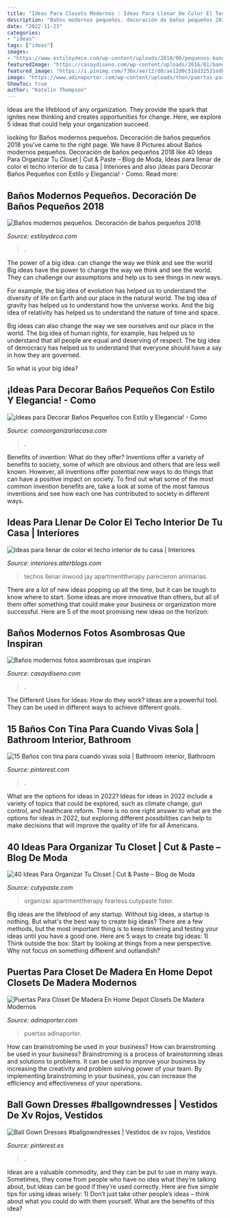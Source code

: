 ```yaml
---
title: "Ideas Para Closets Modernos : Ideas Para Llenar De Color El Techo Interior De Tu Casa"
description: "Baños modernos pequeños. decoración de baños pequeños 2018"
date: "2022-11-23"
categories:
- "ideas"
tags: ["ideas"]
images:
- "https://www.estiloydeco.com/wp-content/uploads/2010/06/pequenos-banos-modernos-5.jpg"
featuredImage: "https://casaydiseno.com/wp-content/uploads/2016/01/banos-modernos-losas-originales-muebles-blancos.jpg"
featured_image: "https://i.pinimg.com/736x/ae/12/d0/ae12d0c516d32521edb3bd52f03f48fe.jpg"
image: "https://www.adinaporter.com/wp-content/uploads/thon/puertas-para-closet-de-madera-en-home-depot-closets-de-madera-modernos-psicologiaymediacion-of-puertas-para-closet-de-madera-en-home-depot-1024x600.jpg"
ShowToc: true
author: "Katelin Thompson"
---
```



Ideas are the lifeblood of any organization. They provide the spark that ignites new thinking and creates opportunities for change. Here, we explore 5 ideas that could help your organization succeed.

	

		
looking for Baños modernos pequeños. Decoración de baños pequeños 2018 you've came to the right page. We have 8 Pictures about Baños modernos pequeños. Decoración de baños pequeños 2018 like 40 Ideas Para Organizar Tu Closet | Cut &amp; Paste – Blog de Moda, Ideas para llenar de color el techo interior de tu casa | Interiores and also ¡Ideas para Decorar Baños Pequeños con Estilo y Elegancia! - Como. Read more:
		
    
## Baños Modernos Pequeños. Decoración De Baños Pequeños 2018

<img loading=lazy src="https://www.estiloydeco.com/wp-content/uploads/2010/06/pequenos-banos-modernos-5.jpg" onerror="this.onerror=null;this.src='https://tse1.mm.bing.net/th?id=OIP.Rg_9g-Q7KYOX18VRRDmMyAHaL2&amp;pid=15.1';" alt="Baños modernos pequeños. Decoración de baños pequeños 2018">

_Source: estiloydeco.com_

>. 

	

The power of a big idea: can change the way we think and see the world
Big ideas have the power to change the way we think and see the world. They can challenge our assumptions and help us to see things in new ways.


For example, the big idea of evolution has helped us to understand the diversity of life on Earth and our place in the natural world. The big idea of gravity has helped us to understand how the universe works. And the big idea of relativity has helped us to understand the nature of time and space.



Big ideas can also change the way we see ourselves and our place in the world. The big idea of human rights, for example, has helped us to understand that all people are equal and deserving of respect. The big idea of democracy has helped us to understand that everyone should have a say in how they are governed.



So what is your big idea?

    
## ¡Ideas Para Decorar Baños Pequeños Con Estilo Y Elegancia! - Como

<img loading=lazy src="https://comoorganizarlacasa.com/wp-content/uploads/2017/09/ideas-para-decorar-banos-pequenos-20.jpg" onerror="this.onerror=null;this.src='https://tse1.mm.bing.net/th?id=OIP.fBkikGEbQ3UhegyiCWGXjQHaLV&amp;pid=15.1';" alt="¡Ideas para Decorar Baños Pequeños con Estilo y Elegancia! - Como">

_Source: comoorganizarlacasa.com_

>. 

	

Benefits of invention: What do they offer?
Inventions offer a variety of benefits to society, some of which are obvious and others that are less well known. However, all inventions offer potential new ways to do things that can have a positive impact on society. To find out what some of the most common invention benefits are, take a look at some of the most famous inventions and see how each one has contributed to society in different ways.

    
## Ideas Para Llenar De Color El Techo Interior De Tu Casa | Interiores

<img loading=lazy src="https://interiores.alterblogs.com/wp-content/uploads/2014/09/color-en-techos-8.jpg" onerror="this.onerror=null;this.src='https://tse2.mm.bing.net/th?id=OIP.CjvHTUms3HtmEhEX9Qy8mAHaJ_&amp;pid=15.1';" alt="Ideas para llenar de color el techo interior de tu casa | Interiores">

_Source: interiores.alterblogs.com_

>techos llenar inwood jay apartmenttherapy parecieron animarías. 

	

There are a lot of new ideas popping up all the time, but it can be tough to know where to start. Some ideas are more innovative than others, but all of them offer something that could make your business or organization more successful. Here are 5 of the most promising new ideas on the horizon: 

    
## Baños Modernos Fotos Asombrosas Que Inspiran

<img loading=lazy src="https://casaydiseno.com/wp-content/uploads/2016/01/banos-modernos-losas-originales-muebles-blancos.jpg" onerror="this.onerror=null;this.src='https://tse2.mm.bing.net/th?id=OIP.OY__s9ZEuATmqmrLzXvKNwHaLH&amp;pid=15.1';" alt="Baños modernos fotos asombrosas que inspiran">

_Source: casaydiseno.com_

>. 

	

The Different Uses for Ideas: How do they work?
Ideas are a powerful tool. They can be used in different ways to achieve different goals.

    
## 15 Baños Con Tina Para Cuando Vivas Sola | Bathroom Interior, Bathroom

<img loading=lazy src="https://i.pinimg.com/736x/ae/12/d0/ae12d0c516d32521edb3bd52f03f48fe.jpg" onerror="this.onerror=null;this.src='https://tse1.mm.bing.net/th?id=OIP.L1X1pJf56LJDYzFJ-Pl0LAHaLH&amp;pid=15.1';" alt="15 Baños con tina para cuando vivas sola | Bathroom interior, Bathroom">

_Source: pinterest.com_

>. 

	

What are the options for ideas in 2022?
Ideas for ideas in 2022 include a variety of topics that could be explored, such as climate change, gun control, and healthcare reform. There is no one right answer to what are the options for ideas in 2022, but exploring different possibilities can help to make decisions that will improve the quality of life for all Americans.

    
## 40 Ideas Para Organizar Tu Closet | Cut &amp; Paste – Blog De Moda

<img loading=lazy src="http://www.cutypaste.com/wp-content/uploads/2015/09/x18945.jpg" onerror="this.onerror=null;this.src='https://tse4.mm.bing.net/th?id=OIP.3uPiwdi6NG2z30Icckxa2wHaLf&amp;pid=15.1';" alt="40 Ideas Para Organizar Tu Closet | Cut &amp; Paste – Blog de Moda">

_Source: cutypaste.com_

>organizar apartmenttherapy fearless cutypaste foter. 

	

Big ideas are the lifeblood of any startup. Without big ideas, a startup is nothing. But what's the best way to create big ideas? There are a few methods, but the most important thing is to keep tinkering and testing your ideas until you have a good one. Here are 5 ways to create big ideas: 1) Think outside the box: Start by looking at things from a new perspective. Why not focus on something different and outlandish?

    
## Puertas Para Closet De Madera En Home Depot Closets De Madera Modernos

<img loading=lazy src="https://www.adinaporter.com/wp-content/uploads/thon/puertas-para-closet-de-madera-en-home-depot-closets-de-madera-modernos-psicologiaymediacion-of-puertas-para-closet-de-madera-en-home-depot-1024x600.jpg" onerror="this.onerror=null;this.src='https://tse4.mm.bing.net/th?id=OIP._qLpDotiQIkg8TZ0Xft1IQHaEV&amp;pid=15.1';" alt="Puertas Para Closet De Madera En Home Depot Closets De Madera Modernos">

_Source: adinaporter.com_

>puertas adinaporter. 

	

How can brainstroming be used in your business?
How can brainstroming be used in your business? Brainstroming is a process of brainstorming ideas and solutions to problems. It can be used to improve your business by increasing the creativity and problem solving power of your team. By implementing brainstroming in your business, you can increase the efficiency and effectiveness of your operations.

    
## Ball Gown Dresses #ballgowndresses | Vestidos De Xv Rojos, Vestidos

<img loading=lazy src="https://i.pinimg.com/736x/85/57/5c/85575c9ee0226ba4e320ec7c34875cc5.jpg" onerror="this.onerror=null;this.src='https://tse3.mm.bing.net/th?id=OIP.VB2WwmBDMieWFFgG8AwwUQAAAA&amp;pid=15.1';" alt="Ball Gown Dresses #ballgowndresses | Vestidos de xv rojos, Vestidos">

_Source: pinterest.es_

>. 

	

Ideas are a valuable commodity, and they can be put to use in many ways. Sometimes, they come from people who have no idea what they’re talking about, but ideas can be good if they’re used correctly. Here are five simple tips for using ideas wisely: 1) Don’t just take other people’s ideas – think about what you could do with them yourself. What are the benefits of this idea?

